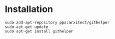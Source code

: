 # Installation

    sudo add-apt-repository ppa:arxitect/githelper
    sudo apt-get update
    sudo apt-get install githelper